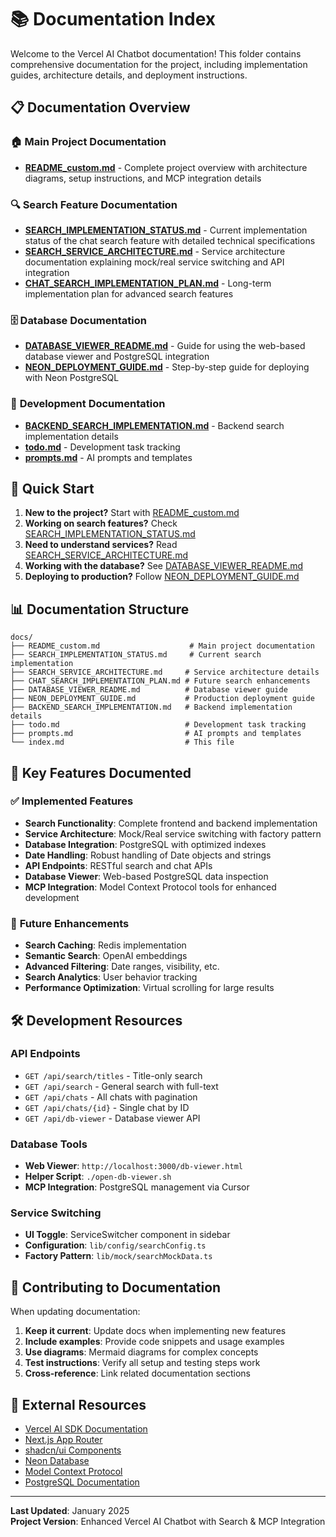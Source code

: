 # 📚 Documentation Index

Welcome to the Vercel AI Chatbot documentation! This folder contains comprehensive documentation for the project, including implementation guides, architecture details, and deployment instructions.

## 📋 Documentation Overview

### 🏠 **Main Project Documentation**
- **[README_custom.md](./README_custom.md)** - Complete project overview with architecture diagrams, setup instructions, and MCP integration details

### 🔍 **Search Feature Documentation**
- **[SEARCH_IMPLEMENTATION_STATUS.md](./SEARCH_IMPLEMENTATION_STATUS.md)** - Current implementation status of the chat search feature with detailed technical specifications
- **[SEARCH_SERVICE_ARCHITECTURE.md](./SEARCH_SERVICE_ARCHITECTURE.md)** - Service architecture documentation explaining mock/real service switching and API integration
- **[CHAT_SEARCH_IMPLEMENTATION_PLAN.md](./CHAT_SEARCH_IMPLEMENTATION_PLAN.md)** - Long-term implementation plan for advanced search features

### 🗄️ **Database Documentation**
- **[DATABASE_VIEWER_README.md](./DATABASE_VIEWER_README.md)** - Guide for using the web-based database viewer and PostgreSQL integration
- **[NEON_DEPLOYMENT_GUIDE.md](./NEON_DEPLOYMENT_GUIDE.md)** - Step-by-step guide for deploying with Neon PostgreSQL

### 📝 **Development Documentation**
- **[BACKEND_SEARCH_IMPLEMENTATION.md](./BACKEND_SEARCH_IMPLEMENTATION.md)** - Backend search implementation details
- **[todo.md](./todo.md)** - Development task tracking
- **[prompts.md](./prompts.md)** - AI prompts and templates

## 🚀 Quick Start

1. **New to the project?** Start with [README_custom.md](./README_custom.md)
2. **Working on search features?** Check [SEARCH_IMPLEMENTATION_STATUS.md](./SEARCH_IMPLEMENTATION_STATUS.md)
3. **Need to understand services?** Read [SEARCH_SERVICE_ARCHITECTURE.md](./SEARCH_SERVICE_ARCHITECTURE.md)
4. **Working with the database?** See [DATABASE_VIEWER_README.md](./DATABASE_VIEWER_README.md)
5. **Deploying to production?** Follow [NEON_DEPLOYMENT_GUIDE.md](./NEON_DEPLOYMENT_GUIDE.md)

## 📊 Documentation Structure

```
docs/
├── README_custom.md                    # Main project documentation
├── SEARCH_IMPLEMENTATION_STATUS.md     # Current search implementation
├── SEARCH_SERVICE_ARCHITECTURE.md     # Service architecture details
├── CHAT_SEARCH_IMPLEMENTATION_PLAN.md # Future search enhancements
├── DATABASE_VIEWER_README.md          # Database viewer guide
├── NEON_DEPLOYMENT_GUIDE.md           # Production deployment guide
├── BACKEND_SEARCH_IMPLEMENTATION.md   # Backend implementation details
├── todo.md                            # Development task tracking
├── prompts.md                         # AI prompts and templates
└── index.md                           # This file
```

## 🎯 Key Features Documented

### ✅ **Implemented Features**
- **Search Functionality**: Complete frontend and backend implementation
- **Service Architecture**: Mock/Real service switching with factory pattern
- **Database Integration**: PostgreSQL with optimized indexes
- **Date Handling**: Robust handling of Date objects and strings
- **API Endpoints**: RESTful search and chat APIs
- **Database Viewer**: Web-based PostgreSQL data inspection
- **MCP Integration**: Model Context Protocol tools for enhanced development

### 🔄 **Future Enhancements**
- **Search Caching**: Redis implementation
- **Semantic Search**: OpenAI embeddings
- **Advanced Filtering**: Date ranges, visibility, etc.
- **Search Analytics**: User behavior tracking
- **Performance Optimization**: Virtual scrolling for large results

## 🛠️ Development Resources

### **API Endpoints**
- `GET /api/search/titles` - Title-only search
- `GET /api/search` - General search with full-text
- `GET /api/chats` - All chats with pagination
- `GET /api/chats/{id}` - Single chat by ID
- `GET /api/db-viewer` - Database viewer API

### **Database Tools**
- **Web Viewer**: `http://localhost:3000/db-viewer.html`
- **Helper Script**: `./open-db-viewer.sh`
- **MCP Integration**: PostgreSQL management via Cursor

### **Service Switching**
- **UI Toggle**: ServiceSwitcher component in sidebar
- **Configuration**: `lib/config/searchConfig.ts`
- **Factory Pattern**: `lib/mock/searchMockData.ts`

## 📝 Contributing to Documentation

When updating documentation:

1. **Keep it current**: Update docs when implementing new features
2. **Include examples**: Provide code snippets and usage examples
3. **Use diagrams**: Mermaid diagrams for complex concepts
4. **Test instructions**: Verify all setup and testing steps work
5. **Cross-reference**: Link related documentation sections

## 🔗 External Resources

- [Vercel AI SDK Documentation](https://sdk.vercel.ai/)
- [Next.js App Router](https://nextjs.org/docs/app)
- [shadcn/ui Components](https://ui.shadcn.com/)
- [Neon Database](https://neon.tech/)
- [Model Context Protocol](https://modelcontextprotocol.io/)
- [PostgreSQL Documentation](https://www.postgresql.org/docs/)

---

**Last Updated**: January 2025  
**Project Version**: Enhanced Vercel AI Chatbot with Search & MCP Integration
